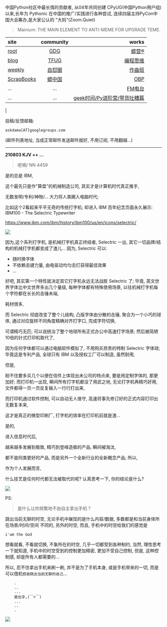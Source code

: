 中国Python社区中最长情的贡献者, 从04年共同创建 CPyUG(中国Python用户组)以来,长年为 Pythonic 在中国的推广/实践进行各种尝试, 连续四届主持PyCon中国大会筹办,是大家公认的 "大妈"(Zoom.Quiet)

> Mainium: THE MAIN ELEMENT TO ANTI-MEME FOR UPGRADE TEME.

| site | community | works |
| :-----| :----: | ----: |
| [root](http://zoomquiet.io/) | [GDG](https://blog.zhgdg.org/) | [蟒营®](https://doc.101.camp/) |
| [blog](https://blog.zoomquiet.io/pages/zoomquiet.html) | [TFUG](http://zh.tfug.world/) | [编程思维](https://py.101.camp/) |
| [weekly](http://weekly.pychina.org/) | [自怼圈](https://du.101.camp/) | [作曲班](https://mu.101.camp/) |
| [ScrapBooks](https://zoomquiet.io/collection.html) | [蟒中国](https://pychina.org/) | [OBP](https://zoomquiet.io/obp/index.html) |
| ... | ... | [FM电台](https://fm.101.camp/) |
| ... | ... | [geek时间/Py进阶营/带货吐糟篇](https://fm.101.camp/2020/geek2py-dama.html) 
 |


投稿/反馈邮箱:

    askdama[AT]googlegroups.com

(邮件列表地址, 
当成正常邮件发送邮件就好, 不用订阅, 不用翻越...)


---------------------------------------------------
**210803 KJV ++ ...**

> 呢喃/ NN 4459



是的总是 IBM,

这个最先只是作"算盘"的机械制造公司,
其实才是计算机时代真正推手,

无数发明/专利/神物/...
大力将人类踢入电脑时代;




比如这个2看起来平平无奇的传统打字机;
却进入 IBM 百年纪念页面永久展示: IBM100 - The Selectric Typewriter

https://www.ibm.com/ibm/history/ibm100/us/en/icons/selectric/

![](https://ipic.zoomquiet.top/2021-08-02-ScreenShot%202021-08-02%2020.01.51.jpg)

因为,这个系列打字机,
是机械打字机真正终结者,
Selectric 一出,
其它一切品牌/结构的机械打字机都变成了渣儿...
因为, Selectric 可以:

+ 随时换字体
+ 不依赖击键力量, 由电驱动均匀击打获得最佳效果
+ ...

好吧, 其实第一个特性就决定其它打字机永远无法战胜 Selectric 了;
毕竟,
英文世界字体比中文世界多出几个量级,
每种字体都有特殊使用场景,
以往机械打字机每个字符都在长长的击锤未端,

耗材很多,

而 Selectric 彻底改变了整个儿结构,
凸版字体由分散的击锤,
聚合为一个小巧的球体,
通过对应旋转不同角度精确对齐打字口,
完成字符切换,

可谓精巧无匹;
可以说统治了整个地球所有正式办公中高速打字场景;
然后被简陋10倍的针式打印机取代了,

因为任何字体都可以通过电脑软件模拟了,
不用购买昂贵的特制 Selectric 字体球;
毕竟这是专利产品,
全球只有 IBM 以及授权工厂可以制造,
虽然耐用,

但是,

耐不住要多买几个以便在信件上体现出未公司的特点来,
要是用定制字体的,
那更加好;
而打印机一出现,
瞬间所有打字机都没了用武之地,
无论打字机再精巧好用,
文件都得一页一页反复输入一行行打出来,

而打印机通过软件控制,
可以自动无人值守,
高速将事先修订好的正式内容打印出无数复本来,

这才是真正的微型印刷厂,
打字机的效率在打印机前就是渣...

是的,

进入信息时代后,

越来越多发展到极致,
精巧到登峰造极的产品,
瞬间被淘汰,

都不是同类更好的产品,
而是另外一个全新行业的全新概念产品;
所以,

作为个人发展而言,

什么技艺是任何时代都无法被取代的呢?
认真思考一下,
你的结论是什么?






![](https://ipic.zoomquiet.top/2021-08-02-zq42-today-card-2108.003.png)


PS:
> 是什么让你频繁地不由自主拿出手机？

跳出当前无聊的时空,
无论手机中展现的是什么内容/数据,
多数都是和当前身体所在场景/时间/空间 不同的,
另外的时空,
而且, 手机中的时空给我们的感觉是

    i'am the God

想看就看, 不看就切换,
不象所在的时空, 几乎一切都受到各种制约,
当然,
理性思考一下就知道,
手机中的时空受到的控制更加精密, 更加不受自己控制,
但是, 这种控制感,
却是所有人都需要的...

所以, 
忍不住拿出手机来刷一刷,
并不是为了手机本身, 或是手机带来的一切,
而是可以借机`假装跳出当前无聊的自己`...



```
    .
    ..
    ...
    是也乎,(￣▽￣)
    ...
    ..
    .
```


![](http://ydlj.zoomquiet.top/ipic/2021-07-10-210701DU21-zip.jpg)

